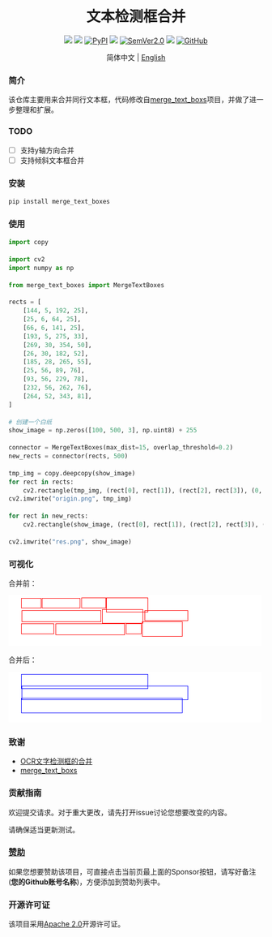 <div align="center">
  <div align="center">
    <h1><b>文本检测框合并</b></h1>
  </div>
  <a href=""><img src="https://img.shields.io/badge/Python->=3.6,<3.12-aff.svg"></a>
  <a href=""><img src="https://img.shields.io/badge/OS-Linux%2C%20Mac%2C%20Win-pink.svg"></a>
<a href="https://pypi.org/project/merge_text_boxes/"><img alt="PyPI" src="https://img.shields.io/pypi/v/merge_text_boxes"></a>
<a href="https://pepy.tech/project/merge_text_boxes"><img src="https://static.pepy.tech/personalized-badge/merge_text_boxes?period=total&units=abbreviation&left_color=grey&right_color=blue&left_text=Downloads"></a>
  <a href="https://semver.org/"><img alt="SemVer2.0" src="https://img.shields.io/badge/SemVer-2.0-brightgreen"></a>
  <a href="https://github.com/psf/black"><img src="https://img.shields.io/badge/code%20style-black-000000.svg"></a>
  <a href="https://github.com/SWHL/MergeTextBoxes/blob/8da071f678d4e3d0681fff8b213a5aa9c1a96073/LICENSE"><img alt="GitHub" src="https://img.shields.io/badge/license-Apache 2.0-blue"></a>

  简体中文 | [English](https://github.com/SWHL/MergeTextBoxes)
</div>

### 简介
该仓库主要用来合并同行文本框，代码修改自[merge_text_boxs](https://github.com/zcswdt/merge_text_boxs)项目，并做了进一步整理和扩展。

### TODO
- [ ] 支持y轴方向合并
- [ ] 支持倾斜文本框合并

### 安装
```bash
pip install merge_text_boxes
```

### 使用
```python
import copy

import cv2
import numpy as np

from merge_text_boxes import MergeTextBoxes

rects = [
    [144, 5, 192, 25],
    [25, 6, 64, 25],
    [66, 6, 141, 25],
    [193, 5, 275, 33],
    [269, 30, 354, 50],
    [26, 30, 182, 52],
    [185, 28, 265, 55],
    [25, 56, 89, 76],
    [93, 56, 229, 78],
    [232, 56, 262, 76],
    [264, 52, 343, 81],
]

# 创建一个白纸
show_image = np.zeros([100, 500, 3], np.uint8) + 255

connector = MergeTextBoxes(max_dist=15, overlap_threshold=0.2)
new_rects = connector(rects, 500)

tmp_img = copy.deepcopy(show_image)
for rect in rects:
    cv2.rectangle(tmp_img, (rect[0], rect[1]), (rect[2], rect[3]), (0, 0, 255), 1)
cv2.imwrite("origin.png", tmp_img)

for rect in new_rects:
    cv2.rectangle(show_image, (rect[0], rect[1]), (rect[2], rect[3]), (255, 0, 0), 1)

cv2.imwrite("res.png", show_image)
```

### 可视化
合并前：

![alt text](origin.png)

合并后：

![alt text](res.png)

### 致谢
- [OCR文字检测框的合并](https://blog.csdn.net/jhsignal/article/details/107840145)
- [merge_text_boxs](https://github.com/zcswdt/merge_text_boxs)

### 贡献指南
欢迎提交请求。对于重大更改，请先打开issue讨论您想要改变的内容。

请确保适当更新测试。

### [赞助](https://rapidai.github.io/RapidOCRDocs/docs/sponsor/)
如果您想要赞助该项目，可直接点击当前页最上面的Sponsor按钮，请写好备注(**您的Github账号名称**)，方便添加到赞助列表中。


### 开源许可证
该项目采用[Apache 2.0](../LICENSE)开源许可证。